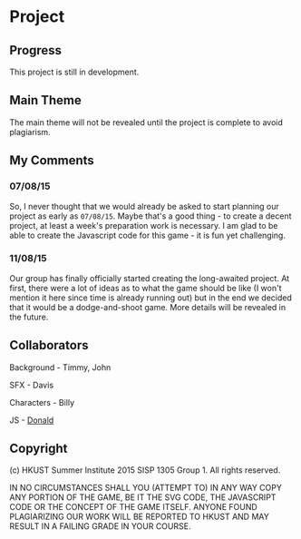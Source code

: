 # Project

## Progress

This project is still in development.

## Main Theme

The main theme will not be revealed until the project is complete to avoid plagiarism.

## My Comments

### 07/08/15

So, I never thought that we would already be asked to start planning our project as early as ```07/08/15```.  Maybe that's a good thing - to create a decent project, at least a week's preparation work is necessary.  I am glad to be able to create the Javascript code for this game - it is fun yet challenging.

### 11/08/15

Our group has finally officially started creating the long-awaited project.  At first, there were a lot of ideas as to what the game should be like (I won't mention it here since time is already running out) but in the end we decided that it would be a dodge-and-shoot game.  More details will be revealed in the future.

## Collaborators

Background - Timmy, John

SFX - Davis

Characters - Billy

JS - [Donald](http://donaldkellett.github.io)

## Copyright

(c) HKUST Summer Institute 2015 SISP 1305 Group 1.  All rights reserved.

IN NO CIRCUMSTANCES SHALL YOU (ATTEMPT TO) IN ANY WAY COPY ANY PORTION OF THE GAME, BE IT THE SVG CODE, THE JAVASCRIPT CODE OR THE CONCEPT OF THE GAME ITSELF.  ANYONE FOUND PLAGIARIZING OUR WORK WILL BE REPORTED TO HKUST AND MAY RESULT IN A FAILING GRADE IN YOUR COURSE.
